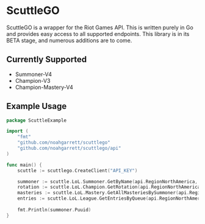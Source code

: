 # ScuttleGO

ScuttleGO is a wrapper for the Riot Games API. This is written purely in Go and provides easy access to all 
supported endpoints. This library is in its BETA stage, and numerous additions are to come.

## Currently Supported
- Summoner-V4
- Champion-V3
- Champion-Mastery-V4

## Example Usage
```go
package ScuttleExample

import (
	"fmt"
	"github.com/noahgarrett/scuttlego"
	"github.com/noahgarrett/scuttlego/api"
)

func main() {
	scuttle := scuttlego.CreateClient("API_KEY")

	summoner := scuttle.LoL.Summoner.GetByName(api.RegionNorthAmerica, "C9Beemo")
	rotation := scuttle.LoL.Champion.GetRotation(api.RegionNorthAmerica)
	masteries := scuttle.LoL.Mastery.GetAllMasteriesBySummoner(api.RegionNorthAmerica, "a5TZtZswIYxOelDN8yRvenmTmeDVNwBRUC01CZnnCP0uE3PrHlbjHbFAkQ")
	entries := scuttle.LoL.League.GetEntriesByQueue(api.RegionNorthAmerica, "RANKED_SOLO_5x5", "BRONZE", "I", "1")
	
	fmt.Println(summoner.Puuid)
}
```
